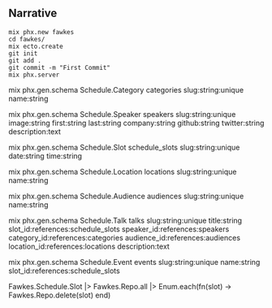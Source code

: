 ## Narrative

```
mix phx.new fawkes
cd fawkes/
mix ecto.create
git init
git add .
git commit -m "First Commit"
mix phx.server
```

mix phx.gen.schema Schedule.Category categories slug:string:unique name:string



mix phx.gen.schema Schedule.Speaker speakers slug:string:unique image:string first:string last:string company:string github:string twitter:string description:text


mix phx.gen.schema Schedule.Slot schedule_slots slug:string:unique date:string time:string


mix phx.gen.schema Schedule.Location locations slug:string:unique name:string


mix phx.gen.schema Schedule.Audience audiences slug:string:unique name:string

mix phx.gen.schema Schedule.Talk talks slug:string:unique title:string slot_id:references:schedule_slots speaker_id:references:speakers category_id:references:categories audience_id:references:audiences location_id:references:locations description:text

mix phx.gen.schema Schedule.Event events slug:string:unique name:string slot_id:references:schedule_slots


Fawkes.Schedule.Slot |> Fawkes.Repo.all |> Enum.each(fn(slot) -> Fawkes.Repo.delete(slot) end)
